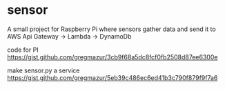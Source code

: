 # sensor
A small project for Raspberry Pi where sensors gather data and send it to AWS Api Gateway -> Lambda -> DynamoDb

code for PI https://gist.github.com/gregmazur/3cb9f68a5dc8fcf0fb2508d87ee6300e

make sensor.py a service https://gist.github.com/gregmazur/5eb39c486ec6ed41b3c790f879f9f7a6
